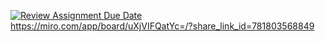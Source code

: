 [![Review Assignment Due Date](https://classroom.github.com/assets/deadline-readme-button-22041afd0340ce965d47ae6ef1cefeee28c7c493a6346c4f15d667ab976d596c.svg)](https://classroom.github.com/a/cqB80aKZ)
https://miro.com/app/board/uXjVIFQatYc=/?share_link_id=781803568849